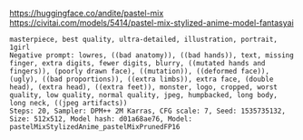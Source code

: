https://huggingface.co/andite/pastel-mix
https://civitai.com/models/5414/pastel-mix-stylized-anime-model-fantasyai

```
masterpiece, best quality, ultra-detailed, illustration, portrait, 1girl  
Negative prompt: lowres, ((bad anatomy)), ((bad hands)), text, missing finger, extra digits, fewer digits, blurry, ((mutated hands and fingers)), (poorly drawn face), ((mutation)), ((deformed face)), (ugly), ((bad proportions)), ((extra limbs)), extra face, (double head), (extra head), ((extra feet)), monster, logo, cropped, worst quality, low quality, normal quality, jpeg, humpbacked, long body, long neck, ((jpeg artifacts))  
Steps: 20, Sampler: DPM++ 2M Karras, CFG scale: 7, Seed: 1535735132, Size: 512x512, Model hash: d01a68ae76, Model: pastelMixStylizedAnime_pastelMixPrunedFP16
```